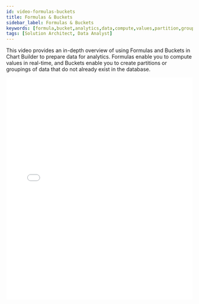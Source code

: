 ```yaml
---
id: video-formulas-buckets
title: Formulas & Buckets
sidebar_label: Formulas & Buckets
keywords: [formula,bucket,analytics,data,compute,values,partition,group]
tags: [Solution Architect, Data Analyst]
---
```


This video provides an in-depth overview of using Formulas and Buckets in Chart Builder to prepare data for analytics. Formulas enable you to compute values in real-time, and Buckets enable you to create partitions or groupings of data that do not already exist in the database.

<iframe src="//fast.wistia.net/embed/iframe/uzcpxtfxu0?videoFoam=true"
allowtransparency="true" frameBorder="0" scrolling="no" className="wistia_embed"
name="wistia_embed" allowFullScreen  width="100%" height="600"></iframe>
<script src="//fast.wistia.net/assets/external/iframe-api-v1.js"></script>
<br/>